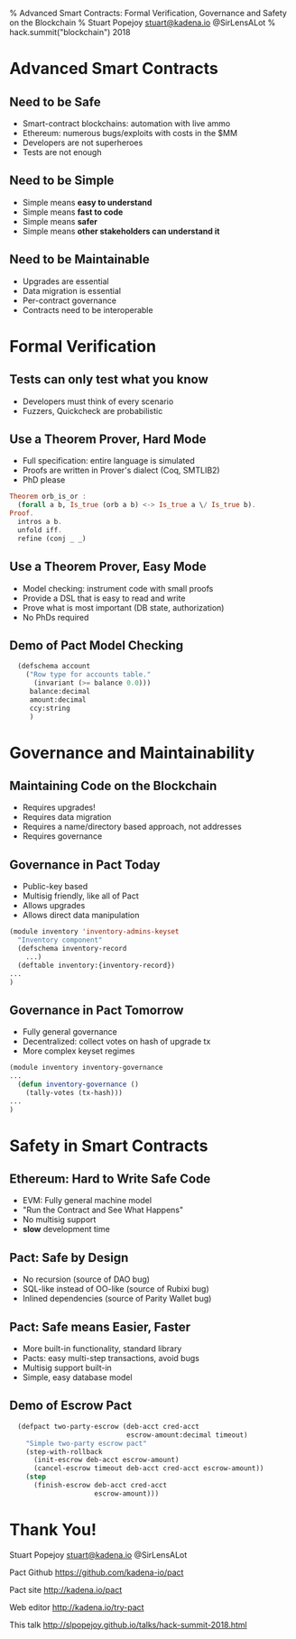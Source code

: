 % Advanced Smart Contracts: Formal Verification, Governance and Safety on the Blockchain
% Stuart Popejoy stuart@kadena.io @SirLensALot
% hack.summit("blockchain") 2018


# Advanced Smart Contracts

## Need to be Safe

- Smart-contract blockchains: automation with live ammo
- Ethereum: numerous bugs/exploits with costs in the $MM
- Developers are not superheroes
- Tests are not enough

## Need to be Simple

- Simple means **easy to understand**
- Simple means **fast to code**
- Simple means **safer**
- Simple means **other stakeholders can understand it**

## Need to be Maintainable

- Upgrades are essential
- Data migration is essential
- Per-contract governance
- Contracts need to be interoperable

# Formal Verification

## Tests can only test what you know

- Developers must think of every scenario
- Fuzzers, Quickcheck are probabilistic

## Use a Theorem Prover, Hard Mode

- Full specification: entire language is simulated
- Proofs are written in Prover's dialect (Coq, SMTLIB2)
- PhD please
```haskell
Theorem orb_is_or :
  (forall a b, Is_true (orb a b) <-> Is_true a \/ Is_true b).
Proof.
  intros a b.
  unfold iff.
  refine (conj _ _)
```

## Use a Theorem Prover, Easy Mode

- Model checking: instrument code with small proofs
- Provide a DSL that is easy to read and write
- Prove what is most important (DB state, authorization)
- No PhDs required

## Demo of Pact Model Checking

```lisp
  (defschema account
    ("Row type for accounts table."
      (invariant (>= balance 0.0)))
     balance:decimal
     amount:decimal
     ccy:string
     )
```

# Governance and Maintainability

## Maintaining Code on the Blockchain

- Requires upgrades!
- Requires data migration
- Requires a name/directory based approach, not addresses
- Requires governance

## Governance in Pact Today

- Public-key based
- Multisig friendly, like all of Pact
- Allows upgrades
- Allows direct data manipulation
```lisp
(module inventory 'inventory-admins-keyset
  "Inventory component"
  (defschema inventory-record
    ...)
  (deftable inventory:{inventory-record})
...
)
```

## Governance in Pact Tomorrow

- Fully general governance
- Decentralized: collect votes on hash of upgrade tx
- More complex keyset regimes
```lisp
(module inventory inventory-governance
...
  (defun inventory-governance ()
    (tally-votes (tx-hash)))
...
)
```

# Safety in Smart Contracts

## Ethereum: Hard to Write Safe Code

- EVM: Fully general machine model
- "Run the Contract and See What Happens"
- No multisig support
- **slow** development time

## Pact: Safe by Design

- No recursion (source of DAO bug)
- SQL-like instead of OO-like (source of Rubixi bug)
- Inlined dependencies (source of Parity Wallet bug)

## Pact: Safe means Easier, Faster

- More built-in functionality, standard library
- Pacts: easy multi-step transactions, avoid bugs
- Multisig support built-in
- Simple, easy database model

## Demo of Escrow Pact

```lisp
  (defpact two-party-escrow (deb-acct cred-acct
                             escrow-amount:decimal timeout)
    "Simple two-party escrow pact"
    (step-with-rollback
      (init-escrow deb-acct escrow-amount)
      (cancel-escrow timeout deb-acct cred-acct escrow-amount))
    (step
      (finish-escrow deb-acct cred-acct
                     escrow-amount)))
```






# Thank You!

Stuart Popejoy stuart@kadena.io @SirLensALot

Pact Github <https://github.com/kadena-io/pact>

Pact site <http://kadena.io/pact>

Web editor <http://kadena.io/try-pact>

This talk <http://slpopejoy.github.io/talks/hack-summit-2018.html>
